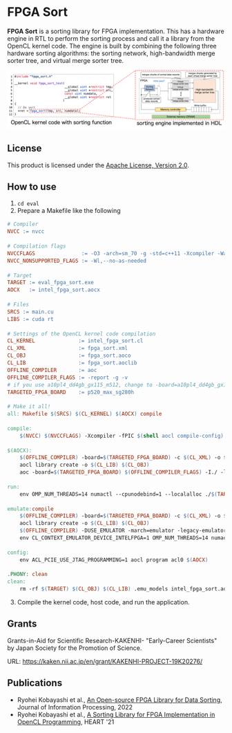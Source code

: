 # FPGA Sort
**FPGA Sort** is a sorting library for FPGA implementation.
This has a hardware engine in RTL to perform the sorting process and call it a library from the OpenCL kernel code.
The engine is built by combining the following three hardware sorting algorithms: the sorting network, high-bandwidth merge sorter tree, and virtual merge sorter tree.

![fpga_sort.png](img/fpga_sort.png)
## License
This product is licensed under the [Apache License, Version 2.0](https://www.apache.org/licenses/LICENSE-2.0).

## How to use
1. `cd eval`
2. Prepare a Makefile like the following
```Makefile
# Compiler
NVCC := nvcc

# Compilation flags
NVCCFLAGS               := -O3 -arch=sm_70 -g -std=c++11 -Xcompiler -Wall -Xcompiler -Wextra -Xcompiler -fopenmp
NVCC_NONSUPPORTED_FLAGS := -Wl,--no-as-needed

# Target
TARGET := eval_fpga_sort.exe
AOCX   := intel_fpga_sort.aocx

# Files
SRCS := main.cu
LIBS := cuda rt

# Settings of the OpenCL kernel code compilation
CL_KERNEL              := intel_fpga_sort.cl
CL_XML                 := fpga_sort.xml
CL_OBJ                 := fpga_sort.aoco
CL_LIB                 := fpga_sort.aoclib
OFFLINE_COMPILER       := aoc
OFFLINE_COMPILER_FLAGS := -report -g -v
# if you use a10pl4_dd4gb_gx115_m512, change to -board=a10pl4_dd4gb_gx115_m512
TARGETED_FPGA_BOARD    := p520_max_sg280h

# Make it all!
all: Makefile $(SRCS) $(CL_KERNEL) $(AOCX) compile

compile:
	$(NVCC) $(NVCCFLAGS) -Xcompiler -fPIC $(shell aocl compile-config) -DCL_TARGET_OPENCL_VERSION=200 $(SRCS) $(filter-out $(NVCC_NONSUPPORTED_FLAGS),$(shell aocl link-config)) $(foreach L,$(LIBS),-l$L) -o $(TARGET)

$(AOCX):
	$(OFFLINE_COMPILER) -board=$(TARGETED_FPGA_BOARD) -c $(CL_XML) -o $(CL_OBJ)
	aocl library create -o $(CL_LIB) $(CL_OBJ)
	aoc -board=$(TARGETED_FPGA_BOARD) $(OFFLINE_COMPILER_FLAGS) -I./ -l$(CL_LIB) $(CL_KERNEL) -o $(AOCX)

run:
	env OMP_NUM_THREADS=14 numactl --cpunodebind=1 --localalloc ./$(TARGET) $(AOCX) 10

emulate:compile
	$(OFFLINE_COMPILER) -board=$(TARGETED_FPGA_BOARD) -c $(CL_XML) -o $(CL_OBJ)
	aocl library create -o $(CL_LIB) $(CL_OBJ)
	$(OFFLINE_COMPILER) -DUSE_EMULATOR -march=emulator -legacy-emulator -board=$(TARGETED_FPGA_BOARD) $(OFFLINE_COMPILER_FLAGS) -I./ -l$(CL_LIB) $(CL_KERNEL) -o $(AOCX)
	env CL_CONTEXT_EMULATOR_DEVICE_INTELFPGA=1 OMP_NUM_THREADS=14 numactl --cpunodebind=1 --localalloc ./$(TARGET) $(AOCX) 10

config:
	env ACL_PCIE_USE_JTAG_PROGRAMMING=1 aocl program acl0 $(AOCX)

.PHONY: clean
clean:
	rm -rf $(TARGET) $(CL_OBJ) $(CL_LIB) .emu_models intel_fpga_sort.aoco intel_fpga_sort.aocr reprogram_temp.sof

```
3. Compile the kernel code, host code, and run the application.

## Grants

Grants-in-Aid for Scientific Research-KAKENHI- "Early-Career Scientists" by Japan Society for the Promotion of Science.

URL: <https://kaken.nii.ac.jp/en/grant/KAKENHI-PROJECT-19K20276/>

## Publications

- Ryohei Kobayashi et al., [An Open-source FPGA Library for Data Sorting](https://doi.org/10.2197/ipsjjip.30.766), Journal of Information Processing, 2022
- Ryohei Kobayashi et al., [A Sorting Library for FPGA Implementation in OpenCL Programming](https://doi.org/10.1145/3468044.3468054), HEART '21
